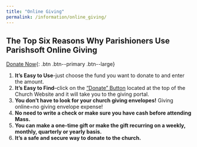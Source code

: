 ```yaml
---
title: "Online Giving"
permalink: /information/online_giving/
---
```


## The Top Six Reasons Why Parishioners Use Parishsoft Online Giving

[Donate Now](https://giving.parishsoft.com/App/Giving/annunlord){: .btn .btn--primary .btn--large}

1.  **It’s Easy to Use**-just choose the fund you want to donate to and enter the amount.
2.  **It’s Easy to Find**–click on the [“Donate” Button](https://giving.parishsoft.com/App/Giving/annunlord) located at the top of the Church Website and it will take you to the giving portal.
3.  **You don’t have to look for your church giving envelopes!** Giving online=no giving envelope expense!
4.  **No need to write a check or make sure you have cash before attending Mass.**
5.  **You can make a one-time gift or make the gift recurring on a weekly, monthly, quarterly or yearly basis.**
6.  **It’s a safe and secure way to donate to the church.**
